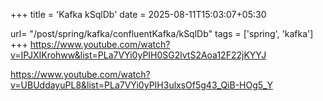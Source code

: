+++
title = 'Kafka kSqlDb'
date = 2025-08-11T15:03:07+05:30

url= "/post/spring/kafka/confluentKafka/kSqlDb"
tags = ['spring', 'kafka']
+++
https://www.youtube.com/watch?v=IPJXIKrohww&list=PLa7VYi0yPIH0SG2lvtS2Aoa12F22jKYYJ

https://www.youtube.com/watch?v=UBUddayuPL8&list=PLa7VYi0yPIH3ulxsOf5g43_QiB-HOg5_Y
